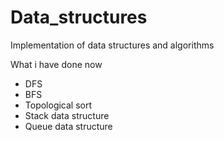 # Data_structures

Implementation of data structures and algorithms

What i have done now

- DFS
- BFS
- Topological sort
- Stack data structure
- Queue data structure
